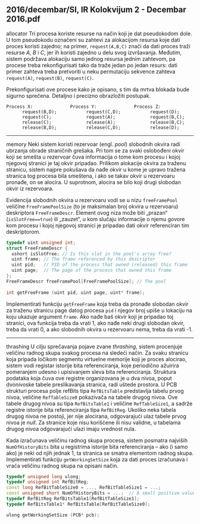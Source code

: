 2016/decembar/SI, IR Kolokvijum 2 - Decembar 2016.pdf
--------------------------------------------------------------------------------
allocator
Tri  procesa  koriste  resurse  na  način  koji  je  dat  pseudokodom  dole.  U  tom  pseudokodu označeni  su  zahtevi  za  alokacijom  resursa  koje  dati  proces  koristi  zajedno;  na  primer, `request(A,B,C)` znači da dati proces traži resurse *A*, *B* i *C*, jer ih koristi zajedno u delu svog izvršavanja.  Međutim,  sistem  podržava  alokaciju  samo  jednog  resursa  jednim  zahtevom,  pa procese  treba  rekonfigurisati  tako  da  traže  jedan  po  jedan  resurs:  dati  primer  zahteva  treba pretvoriti u neku permutaciju sekvence zahteva `request(A)`, `request(B)`, `request(C)`. 

Prekonfigurisati ove procese kako je opisano, s tim da mrtva blokada bude sigurno sprečena. Detaljno i precizno obrazložiti postupak. 
```
Process X:              Process Y:              Process Z: 
      request(B,D);           request(C,D);           request(D); 
      request(C);             request(A);             request(B,C); 
      release(C);             release(A);             release(B,C); 
      release(B,D);           release(C,D);           release(D); 
``` 

--------------------------------------------------------------------------------
memory
Neki  sistem  koristi  rezervoar  (engl. *pool*)  slobodnih  okvira  radi  ubrzanja  obrade  straničnih grešaka.  Pri  tom  se  za  svaki  oslobođeni  okvir  koji  se  smešta  u  rezervoar čuva  informacija  o tome kom procesu i kojoj njegovoj stranici je taj okvir pripadao. Prilikom alokacije okvira za traženu stranicu, sistem najpre pokušava da nađe okvir u kome je upravo tražena stranica tog procesa bila smeštena, i ako se takav okvir u rezervoaru pronađe, on se alocira. U suprotnom, alocira se bilo koji drugi slobodan okvir iz rezervoara. 

Evidencija   slobodnih   okvira   u   rezervoaru   vodi   se   u nizu `freeFramePool`   veličine `FreeFramePoolSize`    (to    je    maksimalan    broj    okvira    u    rezervoaru)    deskriptora `FreeFrameDescr`. Element ovog niza može biti „prazan“ (`isSlotFree==true`) ili „zauzet“, u kom slučaju informacije o njemu govore kom procesu i kojoj njegovoj stranici je pripadao dati okvir referenciran tim deskriptorom. 
```cpp
typedef uint unsigned int; 
struct FreeFrameDescr { 
  ushort isSlotFree; // Is this slot in the pool's array free? 
  uint frame; // The frame referenced by this descriptor 
  uint pid;   // PID of the process that owned (released) this frame  
  uint page;  // The page of the process that owned this frame 
}; 
FreeFrameDescr freeFramePool[FreeFramePoolSize]; // The pool 
 
int getFreeFrame (uint pid, uint page, uint* frame); 
```
Implementirati  funkciju `getFreeFrame`  koja  treba  da  pronađe  slobodan  okvir  za  traženu stranicu page  datog  procesa `pid`  i  njegov  broj  upiše  u  lokaciju  na  koju  ukazuje  argument `frame`. Ako nađe baš okvir koji je pripadao toj stranici, ova funkcija treba da vrati 1, ako nađe neki drugi slobodan okvir, treba da vrati 0, a ako slobodnih okvira u rezervoaru nema, treba da vrati -1. 

--------------------------------------------------------------------------------
thrashing
U  cilju  sprečavanja  pojave  zvane *thrashing*,  sistem  procenjuje  veličinu  radnog  skupa  svakog procesa  na  sledeći  način.  Za  svaku  stranicu  koja  pripada  ločikom  segmentu  virtuelne memorije  koji  je  proces  alocirao,  sistem  vodi  registar  istorije  bita  referenciranja,  koje periodično  ažuirira  pomeranjem  udesno  i  upisivanjem  sleva  bita  referenciranja.  Struktura podataka  koja čuva  ove  registre  organizovana  je  u  dva  nivoa,  poput  dvonivoske  tabele preslikavanja  stranica,  radi  uštede  prostora.  U  PCB  strukturi  procesa  polje refBits  tipa `RefBitsTable` predstavlja tabelu prvog nivoa, veličine `RefTableSize0` pokazivača na tabele drugog  nivoa.  Ove  tabele  drugog  nivoa  su  tipa `RefBitsTable1`  i  veličine `RefTableSize1`,  a sadrže  registre  istorije  bita  referenciranja  tipa `RefBitReg`.  Ukoliko  neka  tabela  drugog  nivoa ne  postoji,  jer  nije  alocirana,  odgovarajući  ulaz  tabele  prvog  nivoa  je *null*.  Za  stranice  koje nisu  korišćene  ili  nisu  validne,  u  tabelama  drugog  nivoa  odgovarajući  ulazi  imaju  vrednost nula. 

Kada izračunava veličinu radnog skupa procesa, sistem posmatra najviših `NumOfHistoryBits` bita  u  registrima  istorije  bita  referenciranja  –  ako  (i  samo  ako)  je  neki  od  njih  jednak  1,  ta stranica  se  smatra  elementom  radnog  skupa.  Implementirati  funkciju `getWorkingSetSize` koja za dati proces izračunava i vraća veličinu radnog skupa na opisani način. 
```cpp
typedef unsigned long ulong; 
typedef unsigned int RefBitReg; 
const long RefBitTableSize0 = ..., RefBitTableSize1 = ...; 
const unsigned short NumOfHistoryBits = ...;  // A small positive value 
typedef RefBitReg RefBitsTable1[RefBitTableSize1]; 
typedef RefBitsTable1* RefBitsTable[RefBitTableSize0]; 

ulong getWorkingSetSize (PCB* pcb);
```
